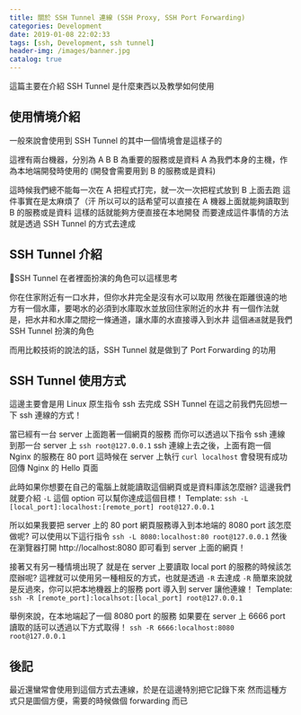 ```yaml
---
title: 關於 SSH Tunnel 連線 (SSH Proxy, SSH Port Forwarding)
categories: Development
date: 2019-01-08 22:02:33
tags: [ssh, Development, ssh tunnel]
header-img: /images/banner.jpg
catalog: true
---
```


這篇主要在介紹 SSH Tunnel 是什麼東西以及教學如何使用

<!-- more -->

## 使用情境介紹  

一般來說會使用到 SSH Tunnel 的其中一個情境會是這樣子的

這裡有兩台機器，分別為 A B
B 為重要的服務或是資料
A 為我們本身的主機，作為本地端開發時使用的 (開發會需要用到 B 的服務或是資料)

這時候我們總不能每一次在 A 把程式打完，就一次一次把程式放到 B 上面去跑
這件事實在是太麻煩了（汗
所以可以的話希望可以直接在 A 機器上面就能夠讀取到 B 的服務或是資料
這樣的話就能夠方便直接在本地開發
而要達成這件事情的方法就是透過 SSH Tunnel 的方式去達成

## SSH Tunnel 介紹

SSH Tunnel 在者裡面扮演的角色可以這樣思考

你在住家附近有一口水井，但你水井完全是沒有水可以取用
然後在距離很遠的地方有一個水庫，要喝水的必須到水庫取水並放回住家附近的水井
有一個作法就是，把水井和水庫之間挖一條通道，讓水庫的水直接導入到水井
這個`通道`就是我們 SSH Tunnel 扮演的角色

而用比較技術的說法的話，SSH Tunnel 就是做到了 Port Forwarding 的功用

## SSH Tunnel 使用方式

這邊主要會是用 Linux 原生指令 ssh 去完成 SSH Tunnel
在這之前我們先回想一下 ssh 連線的方式！

當已經有一台 server 上面跑著一個網頁的服務
而你可以透過以下指令 ssh 連線到那一台 server 上
`ssh root@127.0.0.1`
ssh 連線上去之後，上面有跑一個 Nginx 的服務在 80 port
這時候在 server 上執行 `curl localhost` 會發現有成功回傳 Nginx 的 Hello 頁面

此時如果你想要在自己的電腦上就能讀取這個網頁或是資料庫該怎麼辦?
這邊我們就要介紹 `-L` 這個 option 可以幫你達成這個目標！
Template: `ssh -L [local_port]:localhost:[remote_port] root@127.0.0.1` 

所以如果我要把 server 上的 80 port 網頁服務導入到本地端的 8080 port 該怎麼做呢?
可以使用以下這行指令
`ssh -L 8080:localhost:80 root@127.0.0.1`
然後在瀏覽器打開 http://localhost:8080 即可看到 server 上面的網頁！

接著又有另一種情境出現了
就是在 server 上要讀取 local port 的服務的時候該怎麼辦呢?
這裡就可以使用另一種相反的方式，也就是透過 `-R` 去達成
`-R` 簡單來說就是反過來，你可以把本地機器上的服務 port 導入到 server 讓他連線！
Template: `ssh -R [remote_port]:localhsot:[local_port] root@127.0.0.1`

舉例來說，在本地端起了一個 8080 port 的服務
如果要在 server 上 6666 port 讀取的話可以透過以下方式取得！
`ssh -R 6666:localhost:8080 root@127.0.0.1`

## 後記

最近還蠻常會使用到這個方式去連線，於是在這邊特別把它記錄下來
然而這種方式只是圖個方便，需要的時候做個 forwarding 而已